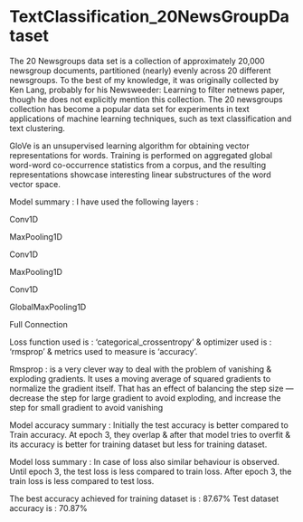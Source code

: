 # TextClassification_20NewsGroupDataset

The 20 Newsgroups data set is a collection of approximately 20,000 newsgroup documents, partitioned (nearly) evenly across 20 different newsgroups. To the best of my knowledge, it was originally collected by Ken Lang, probably for his Newsweeder: Learning to filter netnews paper, though he does not explicitly mention this collection. The 20 newsgroups collection has become a popular data set for experiments in text applications of machine learning techniques, such as text classification and text clustering.

GloVe is an unsupervised learning algorithm for obtaining vector representations for words. Training is performed on aggregated global word-word co-occurrence statistics from a corpus, and the resulting representations showcase interesting linear substructures of the word vector space.

Model summary : I have used the following layers :

Conv1D

MaxPooling1D

Conv1D

MaxPooling1D

Conv1D

GlobalMaxPooling1D

Full Connection

Loss function used is : ‘categorical_crossentropy’ & optimizer used is : ‘rmsprop’ & metrics used
to measure is ‘accuracy’.

Rmsprop : is a very clever way to deal with the problem of vanishing & exploding gradients. It
uses a moving average of squared gradients to normalize the gradient itself. That has an effect
of balancing the step size — decrease the step for large gradient to avoid exploding, and
increase the step for small gradient to avoid vanishing

Model accuracy summary : Initially the test accuracy is better compared to Train accuracy. At
epoch 3, they overlap & after that model tries to overfit & its accuracy is better for training
dataset but less for training dataset.

Model loss summary : In case of loss also similar behaviour is observed. Until epoch 3, the
test loss is less compared to train loss. After epoch 3, the train loss is less compared to test
loss.

The best accuracy achieved for training dataset is : 87.67%
Test dataset accuracy is : 70.87%
